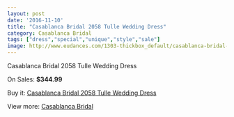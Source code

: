 ```yaml
---
layout: post
date: '2016-11-10'
title: "Casablanca Bridal 2058 Tulle Wedding Dress"
category: Casablanca Bridal
tags: ["dress","special","unique","style","sale"]
image: http://www.eudances.com/1303-thickbox_default/casablanca-bridal-2058-tulle-wedding-dress.jpg
---
```

Casablanca Bridal 2058 Tulle Wedding Dress

On Sales: **$344.99**
<a href="https://www.eudances.com/en/casablanca-bridal/461-casablanca-bridal-2058-tulle-wedding-dress.html"><amp-img layout="responsive" width="600" height="600" src="//www.eudances.com/1303-thickbox_default/casablanca-bridal-2058-tulle-wedding-dress.jpg" alt="Casablanca Bridal 2058 Tulle Wedding Dress 0" /></a>
<a href="https://www.eudances.com/en/casablanca-bridal/461-casablanca-bridal-2058-tulle-wedding-dress.html"><amp-img layout="responsive" width="600" height="600" src="//www.eudances.com/1304-thickbox_default/casablanca-bridal-2058-tulle-wedding-dress.jpg" alt="Casablanca Bridal 2058 Tulle Wedding Dress 1" /></a>
<a href="https://www.eudances.com/en/casablanca-bridal/461-casablanca-bridal-2058-tulle-wedding-dress.html"><amp-img layout="responsive" width="600" height="600" src="//www.eudances.com/1305-thickbox_default/casablanca-bridal-2058-tulle-wedding-dress.jpg" alt="Casablanca Bridal 2058 Tulle Wedding Dress 2" /></a>

Buy it: [Casablanca Bridal 2058 Tulle Wedding Dress](https://www.eudances.com/en/casablanca-bridal/461-casablanca-bridal-2058-tulle-wedding-dress.html "Casablanca Bridal 2058 Tulle Wedding Dress")

View more: [Casablanca Bridal](https://www.eudances.com/en/4-casablanca-bridal "Casablanca Bridal")